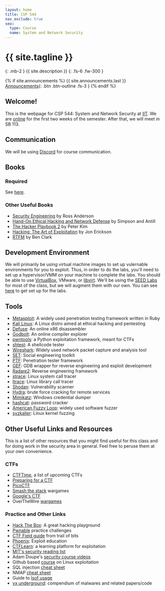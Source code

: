 ```yaml
---
layout: home
title: CSP 544
nav_exclude: true
seo:
  type: Course
  name: System and Network Security
---
```


# {{ site.tagline }}
{: .mb-2 }
{{ site.description }}
{: .fs-6 .fw-300 }

{% if site.announcements %}
{{ site.announcements.last }}
[Announcements](announcements.md){: .btn .btn-outline .fs-3 }
{% endif %}

## Welcome!

This is the webpage for CSP 544: System and Network Security at 
[IIT](https://iit.edu).  We are [online](https://iit-edu.zoom.us/j/86373049435?pwd=aEV5TzlndXdlSlhxQ3dRWGhpQzM3UT09) 
for the first two weeks of the semester. After that, we will meet in SB 113. 

## Communication
We will be using [Discord](https://discord.gg/VBSynmB3) for course communication.

## Books

### Required
See [here](https://www.amazon.com/dp/1733003932/ref=cm_sw_em_r_mt_dp_U_BRJfEb9D10NPV). 

### Other Useful Books
- [Security Engineering](https://www.cl.cam.ac.uk/~rja14/book.html) by Ross Anderson
- [Hand-On Ethical Hacking and Network Defense](https://www.amazon.com/dp/1285454618/ref=cm_sw_em_r_mt_dp_U_9WJfEbPZYT9WP) by Simpson and Antill
- [The Hacker Playbook 2](https://www.amazon.com/dp/B01072WJZE?ref_=cm_sw_r_kb_dp_r.1fEbY7PCXQJ&tag=kpembed-20&linkCode=kpe) by Peter Kim
- [Hacking: The Art of Exploitation](https://www.amazon.com/dp/B004OEJN3I?ref_=cm_sw_r_kb_dp_1.1fEb4R99QTB&tag=kpembed-20&linkCode=kpe) by Jon Erickson
- [RTFM](https://www.amazon.com/Rtfm-Red-Team-Field-Manual/dp/1494295504/ref=sr_1_1?keywords=red+team+field+manual&qid=1578590253&sr=8-1) by Ben Clark


## Development Environment
We will primarily be using virtual machine images to set up vulernable
environments for you to exploit. Thus, in order to do the labs, you'll need to
set up a hypervisor/VMM on your machine to complete the labs. You should be
able to use [VirtualBox](https://www.virtualbox.org/), VMware, or [libvirt](https://libvirt.org/). We'll be using the [SEED Labs](https://seedsecuritylabs.org/) for
most of the class, but we will augment them with our own. You can see [here](https://seedsecuritylabs.org/lab_env.html) to
get set up for the labs.

## Tools
- [Metasploit](https://www.metasploit.com/): A widely used penetration testing framework written in Ruby
- [Kali Linux](https://www.kali.org/): A Linux distro aimed at ethical hacking and pentesting
- [Defuse](https://defuse.ca/online-x86-assembler.htm#disassembly): An online x86 disassembler
- [Godbolt](https://godbolt.org/): An online compiler explorer
- [pwntools](http://docs.pwntools.com/en/stable/): a Python exploitation framework, meant for CTFs
- [shtest](https://github.com/hellman/shtest): A shellcode tester
- [Wireshark](https://www.wireshark.org/): Widely used network packet capture and analysis tool
- [SET](https://www.trustedsec.com/tools/the-social-engineer-toolkit-set/): Social engineering toolkit
- [PTF](https://github.com/trustedsec/ptf/): Penetration tester framework
- [GEF](https://gef.readthedocs.io/en/master/): GDB wrapper for reverse engineering and exploit development
- [Radare2](https://rada.re/n/): Reverse engineering framework
- [strace](https://strace.io/): Linux system call tracer
- [ltrace](https://blog.packagecloud.io/eng/2016/03/14/how-does-ltrace-work/): Linux library call tracer
- [Shodan](https://www.shodan.io/): Vulnerability scanner
- [Hydra](https://sectools.org/tool/hydra/): brute force cracking for remote services
- [Mimikatz](https://attack.mitre.org/software/S0002/): Windows credential dumper
- [hashcat](https://hashcat.net/hashcat/): password cracker
- [American Fuzzy Loop](https://github.com/google/AFL): widely used software fuzzer
- [syzkaller](https://lwn.net/Articles/677764/): Linux kernel fuzzing

## Other Useful Links and Resources
This is a list of other resources that you might find useful for this class and
for doing work in the security area in general. Feel free to peruse them at
your own convenience.

### CTFs
- [CTFTime](https://ctftime.org/ctfs), a list of upcoming CTFs
- [Preparing for a CTF](https://www.cbtnuggets.com/blog/training/exam-prep/how-to-prepare-for-a-capture-the-flag-hacking-competition)
- [PicoCTF](https://picoctf.org/)
- [Smash the stack](http://www.smashthestack.org/wargames.html) wargames
- [Google's CTF](https://capturetheflag.withgoogle.com/#beginners/)
- OverTheWire [wargames](https://overthewire.org/wargames/)

### Practice and Other Links
- [Hack The Box](https://www.hackthebox.com/): A great hacking playground
- [Pwnable](https://pwnable.tw/) practice challenges
- [CTF Field guide](https://trailofbits.github.io/ctf/) from trail of bits
- [Phoenix](https://exploit.education/phoenix/): Exploit education
- [CTFLearn](https://ctflearn.com/): a learning platform for exploitation
- [MIT's security reading list](http://css.csail.mit.edu/6.858/2019/reference.html)
- Adam Doupe's [security course videos](https://www.youtube.com/channel/UCWA6pfcx4Ok4xsIA7Mkr39w/playlists)
- Github based [course](https://github.com/nnamon/linux-exploitation-course) on Linux exploitation
- SQL injection [cheat sheet](https://www.netsparker.com/blog/web-security/sql-injection-cheat-sheet/)
- NMAP [cheat sheet](https://hackertarget.com/nmap-cheatsheet-a-quick-reference-guide/)
- Guide to [lsof usage](https://danielmiessler.com/study/lsof/)
- [vx underground](https://vxug.fakedoma.in/): compendium of malwares and related papers/code



